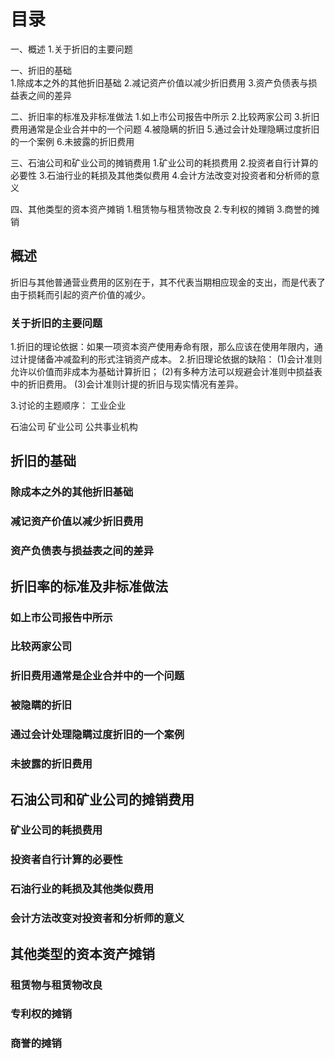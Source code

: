 # 目录
一、概述
1.关于折旧的主要问题

一、折旧的基础  
1.除成本之外的其他折旧基础
2.减记资产价值以减少折旧费用
3.资产负债表与损益表之间的差异

二、折旧率的标准及非标准做法
1.如上市公司报告中所示
2.比较两家公司
3.折旧费用通常是企业合并中的一个问题
4.被隐瞒的折旧
5.通过会计处理隐瞒过度折旧的一个案例
6.未披露的折旧费用

三、石油公司和矿业公司的摊销费用
1.矿业公司的耗损费用
2.投资者自行计算的必要性
3.石油行业的耗损及其他类似费用
4.会计方法改变对投资者和分析师的意义

四、其他类型的资本资产摊销
1.租赁物与租赁物改良
2.专利权的摊销
3.商誉的摊销

## 概述
折旧与其他普通营业费用的区别在于，其不代表当期相应现金的支出，而是代表了由于损耗而引起的资产价值的减少。
### 关于折旧的主要问题
1.折旧的理论依据：如果一项资本资产使用寿命有限，那么应该在使用年限内，通过计提储备冲减盈利的形式注销资产成本。
2.折旧理论依据的缺陷：
  (1)会计准则允许以价值而非成本为基础计算折旧；
  (2)有多种方法可以规避会计准则中损益表中的折旧费用。
  (3)会计准则计提的折旧与现实情况有差异。

3.讨论的主题顺序：
  工业企业

  石油公司
  矿业公司
  公共事业机构

## 折旧的基础  

### 除成本之外的其他折旧基础

### 减记资产价值以减少折旧费用
### 资产负债表与损益表之间的差异

## 折旧率的标准及非标准做法
### 如上市公司报告中所示
### 比较两家公司
### 折旧费用通常是企业合并中的一个问题
### 被隐瞒的折旧
### 通过会计处理隐瞒过度折旧的一个案例
### 未披露的折旧费用

## 石油公司和矿业公司的摊销费用
### 矿业公司的耗损费用
### 投资者自行计算的必要性
### 石油行业的耗损及其他类似费用
### 会计方法改变对投资者和分析师的意义

## 其他类型的资本资产摊销
### 租赁物与租赁物改良
### 专利权的摊销
### 商誉的摊销
